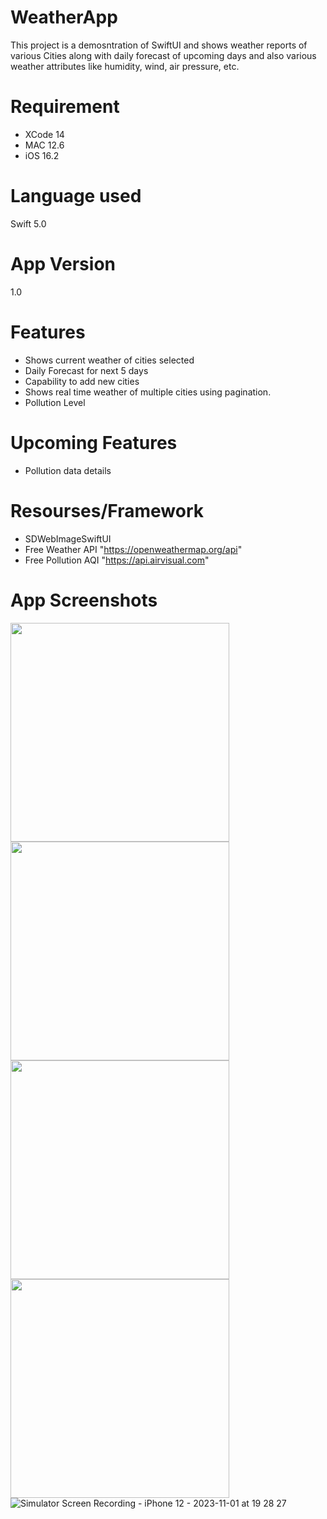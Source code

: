 # WeatherApp
This project is a demosntration of SwiftUI and shows weather reports of various Cities along with daily forecast of upcoming days and also various weather attributes like humidity, wind, air pressure, etc.

# Requirement
- XCode 14
- MAC 12.6
- iOS 16.2

# Language used 
Swift 5.0

# App Version
1.0 

# Features
- Shows current weather of cities selected
- Daily Forecast for next 5 days
- Capability to add new cities
- Shows real time weather of multiple cities using pagination.
- Pollution Level

# Upcoming Features
- Pollution data details

# Resourses/Framework
- SDWebImageSwiftUI
- Free Weather API "https://openweathermap.org/api"
- Free Pollution AQI "https://api.airvisual.com"

# App Screenshots
<a href="url"><img src="https://github.com/rserodiaa/swiftUIDemo/assets/52790579/0b174d57-5f62-47a6-8f99-f39670a30b95" align="left" height="350"></a>
<a href="url"><img src="https://github.com/rserodiaa/swiftUIDemo/assets/52790579/1b4a622b-062e-488f-91b1-182ea2e28078" align="left" height="350"></a>
<a href="url"><img src="https://github.com/rserodiaa/swiftUIDemo/assets/52790579/b05e6597-eef1-499a-a2c1-d525af9e59d4" align="left" height="350"></a>
<a href="url"><img src="https://github.com/rserodiaa/swiftUIDemo/assets/52790579/fd6e2c28-082c-4d33-814c-b89fdfe0bac6" align="left" height="350"></a>

![Simulator Screen Recording - iPhone 12 - 2023-11-01 at 19 28 27](https://github.com/rserodiaa/swiftUIDemo/assets/52790579/b565cd06-e427-47d9-b8c4-988d221b6455)

